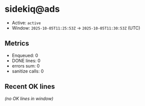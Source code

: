 # sidekiq@ads

- Active: `active`
- Window: `2025-10-05T11:25:53Z` → `2025-10-05T11:30:53Z` (UTC)

## Metrics
- Enqueued: 0
- DONE lines: 0
- errors sum: 0
- sanitize calls: 0

## Recent OK lines
_(no OK lines in window)_
